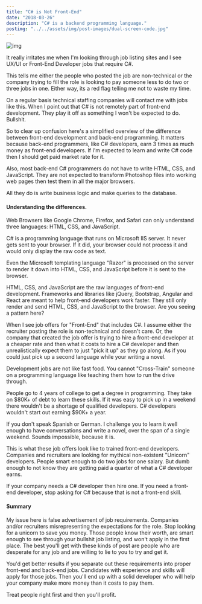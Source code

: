 ```yaml
---
title: "C# is Not Front-End"
date: "2018-03-26"
description: "C# is a backend programming language."
postimg: "../../assets/img/post-images/dual-screen-code.jpg"
---
```

![img](../../assets/img/post-images/dual-screen-code.jpg)

It really irritates me when I'm looking through job listing sites and I see UX/UI or Front-End Developer jobs that require C#. 

This tells me either the people who posted the job are non-technical or the company trying to fill the role is looking to pay someone less to do two or three jobs in one. Either way, its a red flag telling me not to waste my time.

On a regular basis technical staffing companies will contact me with jobs like this. When I point out that C# is not remotely part of front-end development. They play it off as something I won't be expected to do. Bullshit.

So to clear up confusion here's a simplified overview of the difference between front-end development and back-end programming. It matters because back-end programmers, like C# developers, earn 3 times as much money as front-end developers. If I'm expected to learn and write C# code then I should get paid market rate for it.

Also, most back-end C# programmers do not have to write HTML, CSS, and JavaScript. They are not expected to transform Photoshop files into working web pages then test them in all the major browsers.

All they do is write business logic and make queries to the database.

#### Understanding the differences.  
Web Browsers like Google Chrome, Firefox, and Safari can only understand three languages: HTML, CSS, and JavaScript.

C# is a programming language that runs on Microsoft IIS server. It never gets sent to your browser. If it did, your browser could not process it and would only display the raw code as text.

Even the Microsoft templating language "Razor" is processed on the server to render it down into HTML, CSS, and JavaScript before it is sent to the browser.

HTML, CSS, and JavaScript are the raw languages of front-end development. Frameworks and libraries like jQuery, Bootstrap, Angular and React are meant to help front-end developers work faster. They still only render and send HTML, CSS, and JavaScript to the browser. Are you seeing a pattern here?

When I see job offers for "Front-End" that includes C#. I assume either the recruiter posting the role is non-technical and doesn't care. Or, the company that created the job offer is trying to hire a front-end developer at a cheaper rate and then what it costs to hire a C# developer and then unrealistically expect them to just "pick it up" as they go along. As if you could just pick up a second language while your writing a novel.

Development jobs are not like fast food. You cannot "Cross-Train" someone on a programming language like teaching them how to run the drive through.

People go to 4 years of college to get a degree in programming. They take on $80K+ of debt to learn these skills. If it was easy to pick up in a weekend there wouldn't be a shortage of qualified developers. C# developers wouldn't start out earning $90K+ a year.

If you don't speak Spanish or German. I challenge you to learn it well enough to have conversations and write a novel, over the span of a single weekend. Sounds impossible, because it is.

This is what these job offers look like to trained front-end developers. Companies and recruiters are looking for mythical non-existent "Unicorn" developers. People smart enough to do two jobs for one salary. But dumb enough to not know they are getting paid a quarter of what a C# developer earns.

If your company needs a C# developer then hire one. If you need a front-end developer, stop asking for C# because that is not a front-end skill.

#### Summary
My issue here is false advertisement of job requirements. Companies and/or recruiters misrepresenting the expectations for the role. Stop looking for a unicorn to save you money. Those people know their worth, are smart enough to see through your bullshit job listing, and won't apply in the first place. The best you'll get with these kinds of post are people who are desperate for any job and are willing to lie to you to try and get it.

You'd get better results if you separate out these requirements into proper front-end and back-end jobs.
Candidates with experience and skills will apply for those jobs. Then you'll end up with a solid developer who will help your company make more money than it costs to pay them.

Treat people right first and then you'll profit.
